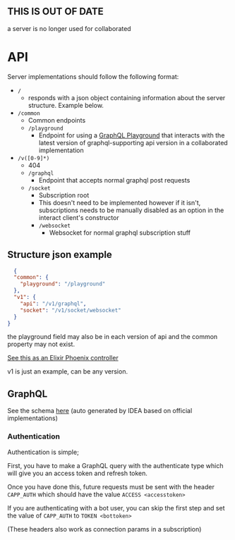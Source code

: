 ## THIS IS OUT OF DATE

a server is no longer used for collaborated

# API

Server implementations should follow the following format:

- `/`
    - responds with a json object containing information about the server structure. Example below.
- `/common`
    - Common endpoints
    - `/playground`
        - Endpoint for using a [GraphQL Playground](https://github.com/graphql/graphql-playground) that interacts with the latest version of graphql-supporting api version in a collaborated implementation
- `/v([0-9]*)`
    - 404
    - `/graphql`
        - Endpoint that accepts normal graphql post requests
    - `/socket`
        - Subscription root
        - This doesn't need to be implemented however if it isn't, subscriptions needs to be manually disabled as an option in the interact client's constructor
        - `/websocket`
            - Websocket for normal graphql subscription stuff
    
## Structure json example

```json
  {
  "common": {
    "playground": "/playground"
  },
  "v1": {
    "api": "/v1/graphql",
    "socket": "/v1/socket/websocket"
  }
}
```

the playground field may also be in each version of api and the common property may not exist.

[See this as an Elixir Phoenix controller](/packages/server/lib/api_web/controllers/APIController.ex)

v1 is just an example, can be any version.

## GraphQL

See the schema [here](/schema.graphql) (auto generated by IDEA based on official implementations)

### Authentication

Authentication is simple;

First, you have to make a GraphQL query with the authenticate type which will give you an access token and refresh token. 

Once you have done this, future requests must be sent with the header `CAPP_AUTH` which should have the value `ACCESS <accesstoken>`

If you are authenticating with a bot user, you can skip the first step and set the value of `CAPP_AUTH` to `TOKEN <bottoken>`

(These headers also work as connection params in a subscription)
